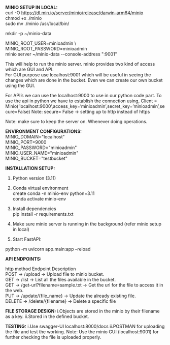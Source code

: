 **MINIO SETUP IN LOCAL:** <br>
curl -O https://dl.min.io/server/minio/release/darwin-arm64/minio <br>
chmod +x ./minio <br>
sudo mv ./minio /usr/local/bin/  <br>

mkdir -p ~/minio-data  

MINIO_ROOT_USER=minioadmin \   
MINIO_ROOT_PASSWORD=minioadmin \
minio server ~/minio-data --console-address ":9001"

This will help to run the minio server. 
minio provides two kind of access which are GUI and API. <br>
For GUI purpose use localhost:9001 which will be useful in seeing the changes which are done in the bucket. Even we can create our own bucket using the GUI.

For API’s we can use the localhost:9000 to use in our python code part. 
To use the api in python we have to establish the connection using,
Client = Minio(‘localhost:9000’,access_key=’minioadmin’,secret_key=’minioadmin’,secure=False)
Note: secure= False -> setting up to http instead of https 

Note: make sure to keep the server on. Whenever doing operations.

**ENVIRONMENT CONFIGURATIONS:** <br>
MINIO_DOMAIN="localhost" <br>
MINIO_PORT=9000 <br>
MINIO_PASSWORD="minioadmin" <br>
MINIO_USER_NAME="minioadmin" <br>
MINIO_BUCKET="testbucket" <br>


**INSTALLATION SETUP:** <br>
1.	Python version (3.11) 

2.	Conda virtual environment <br>
create conda -n minio-env python=3.11 <br>
conda activate minio-env 

3.	Install dependencies <br>
pip install -r requirements.txt

4.	Make sure minio server is running in the background (refer minio setup in local)

5.	Start FastAPI:

python -m uvicorn app.main:app –reload

**API ENDPOINTS:**

http method 	Endpoint 	Description <br>
POST	-> /upload ->	Upload file to minio bucket. <br>
GET ->	/list ->	List all the files available in the bucket. <br>
GET ->	/get-url?filename=sample.txt -> Get the url for the file to access it in the web. <br>
PUT -> /update/{file_name} -> Update the already existing file. <br>
DELETE	-> /delete/{filename}	-> Delete a specific file <br>

**FILE STORAGE DESIGN:**
i.Objects are stored in the minio by their filename as a key.
ii.Stored in the defined bucket. 

**TESTING:**
i.Use swagger-UI localhost:8000/docs 
ii.POSTMAN for uploading the file and test the working. 
Note: Use the minio GUI (localhost:9001) for further checking the file is uploaded properly. 
